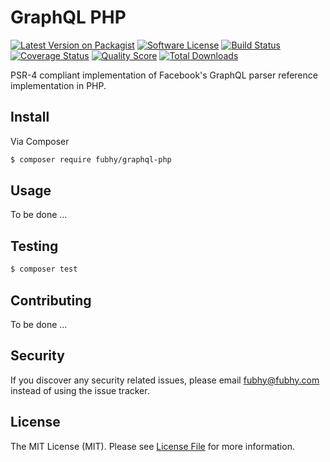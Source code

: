 # GraphQL PHP

[![Latest Version on Packagist][ico-version]][link-packagist]
[![Software License][ico-license]](LICENSE.md)
[![Build Status][ico-travis]][link-travis]
[![Coverage Status][ico-scrutinizer]][link-scrutinizer]
[![Quality Score][ico-code-quality]][link-code-quality]
[![Total Downloads][ico-downloads]][link-downloads]

PSR-4 compliant implementation of Facebook's GraphQL parser reference implementation in PHP.

## Install

Via Composer

``` bash
$ composer require fubhy/graphql-php
```

## Usage

To be done ...

## Testing

``` bash
$ composer test
```

## Contributing

To be done ...

## Security

If you discover any security related issues, please email fubhy@fubhy.com instead of using the issue tracker.

## License

The MIT License (MIT). Please see [License File](LICENSE.md) for more information.

[ico-version]: https://img.shields.io/packagist/v/fubhy/graphql-php.svg?style=flat-square
[ico-license]: https://img.shields.io/badge/license-MIT-brightgreen.svg?style=flat-square
[ico-travis]: https://img.shields.io/travis/fubhy/graphql-php/master.svg?style=flat-square
[ico-scrutinizer]: https://img.shields.io/scrutinizer/coverage/g/fubhy/graphql-php.svg?style=flat-square
[ico-code-quality]: https://img.shields.io/scrutinizer/g/fubhy/graphql-php.svg?style=flat-square
[ico-downloads]: https://img.shields.io/packagist/dt/fubhy/graphql-php.svg?style=flat-square

[link-packagist]: https://packagist.org/packages/fubhy/graphql-php
[link-travis]: https://travis-ci.org/fubhy/graphql-php
[link-scrutinizer]: https://scrutinizer-ci.com/g/fubhy/graphql-php/code-structure
[link-code-quality]: https://scrutinizer-ci.com/g/fubhy/graphql-php
[link-downloads]: https://packagist.org/packages/fubhy/graphql-php